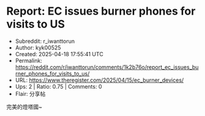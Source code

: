 # Report: EC issues burner phones for visits to US

- Subreddit: r_iwanttorun
- Author: kyk00525
- Created: 2025-04-18 17:55:41 UTC
- Permalink: https://reddit.com/r/iwanttorun/comments/1k2b76o/report_ec_issues_burner_phones_for_visits_to_us/
- URL: https://www.theregister.com/2025/04/15/ec_burner_devices/
- Ups: 2 | Ratio: 0.75 | Comments: 0
- Flair: 分享帖


完美的燈塔國~

